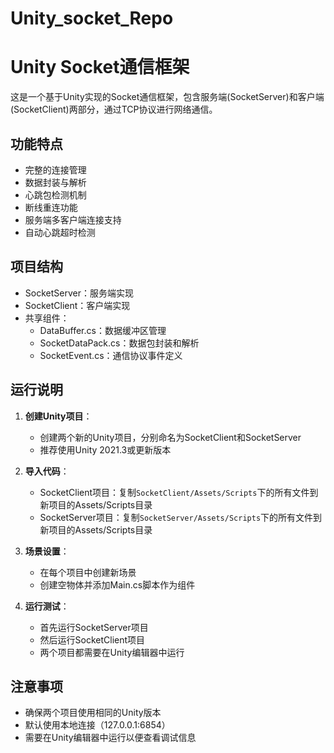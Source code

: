 # Unity_socket_Repo
# Unity Socket通信框架

这是一个基于Unity实现的Socket通信框架，包含服务端(SocketServer)和客户端(SocketClient)两部分，通过TCP协议进行网络通信。

## 功能特点

- 完整的连接管理
- 数据封装与解析
- 心跳包检测机制
- 断线重连功能
- 服务端多客户端连接支持
- 自动心跳超时检测

## 项目结构

- SocketServer：服务端实现
- SocketClient：客户端实现
- 共享组件：
  - DataBuffer.cs：数据缓冲区管理
  - SocketDataPack.cs：数据包封装和解析
  - SocketEvent.cs：通信协议事件定义

## 运行说明

1. **创建Unity项目**：
   - 创建两个新的Unity项目，分别命名为SocketClient和SocketServer
   - 推荐使用Unity 2021.3或更新版本

2. **导入代码**：
   - SocketClient项目：复制`SocketClient/Assets/Scripts`下的所有文件到新项目的Assets/Scripts目录
   - SocketServer项目：复制`SocketServer/Assets/Scripts`下的所有文件到新项目的Assets/Scripts目录

3. **场景设置**：
   - 在每个项目中创建新场景
   - 创建空物体并添加Main.cs脚本作为组件

4. **运行测试**：
   - 首先运行SocketServer项目
   - 然后运行SocketClient项目
   - 两个项目都需要在Unity编辑器中运行

## 注意事项

- 确保两个项目使用相同的Unity版本
- 默认使用本地连接（127.0.0.1:6854）
- 需要在Unity编辑器中运行以便查看调试信息

